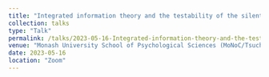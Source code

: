 ```yaml
---
title: "Integrated information theory and the testability of the silent neuron predictions"
collection: talks
type: "Talk"
permalink: /talks/2023-05-16-Integrated-information-theory-and-the-testability-of-the-silent-neuron-predictions
venue: "Monash University School of Psychological Sciences (MoNoC/Tsuchiya Lab)"
date: 2023-05-16
location: "Zoom"
---
```

